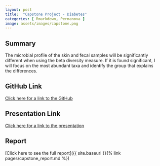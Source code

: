 ```yaml
---
layout: post
title:  "Capstone Project - Diabetes"
categories: [ Rmarkdown, Permanova ]
image: assets/images/capstone.png
---
```

## Summary
The microbial profile of the skin and fecal samples will be significantly different when using the beta diversity measure. If it is found significant, I will focus on the most abundant taxa and identify the group that explains the differences.

## GitHub Link
[Click here for a link to the GitHub](https://github.com/marinawitherell/capstone_project/) 

## Presentation Link
[Click here for a link to the presentation](https://docs.google.com/presentation/d/1fZmr2ymkOLyvNtkIfDHpjl4-RNXTrDlWzIB4tBHta8A/edit?usp=sharing) 

## Report
[Click here to see the full report]({{ site.baseurl }}{% link pages/capstone_report.md %})